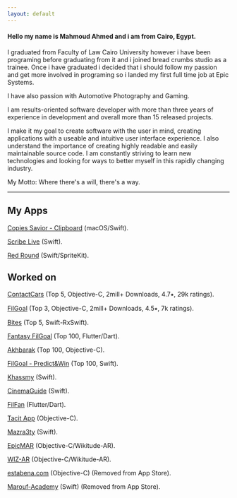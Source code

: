 ```yaml
---
layout: default
---
```

#### Hello my name is Mahmoud Ahmed and i am from Cairo, Egypt.

I graduated from Faculty of Law Cairo University however i have been programing before graduating from it and i joined bread crumbs studio as a trainee. Once i have graduated i decided that i should follow my passion and get more involved in programing so i landed my first full time job at Epic Systems.

I have also passion with Automotive Photography and Gaming.

I am results-oriented software developer with more than three years of experience in development and overall more than 15 released projects. 

I make it my goal to create software with the user in mind, creating applications with a useable and intuitive user interface experience. I also understand the importance of creating highly readable and easily maintainable source code. I am constantly striving to learn new technologies and looking for ways to better myself in this rapidly changing industry.

My Motto: Where there's a will, there's a way.

---

## My Apps

[Copies Savior - Clipboard](https://apps.apple.com/eg/app/id1369631336) (macOS/Swift).

[Scribe Live](https://apps.apple.com/eg/app/id1357806920?ls=1&mt=8) (Swift).

[Red Round](https://apps.apple.com/eg/app/id1358798081?ls=1&mt=8) (Swift/SpriteKit).


## Worked on

[ContactCars](https://apps.apple.com/eg/app/id390158823?mt=8) (Top 5, Objective-C, 2mill+ Downloads, 4.7⭑, 29k ratings).

[FilGoal](https://apps.apple.com/eg/app/id497717534?mt=8) (Top 3, Objective-C, 2mill+ Downloads, 4.5⭑, 7k ratings).

[Bites](https://apps.apple.com/eg/app/id1483688069) (Top 5, Swift-RxSwift).

[Fantasy FilGoal](https://apps.apple.com/eg/app/id1482904075) (Top 100, Flutter/Dart).

[Akhbarak](https://apps.apple.com/eg/app/id485345639) (Top 100, Objective-C).

[FilGoal - Predict&Win](https://apps.apple.com/eg/app/id1382557696?mt=8) (Top 100, Swift).

[Khassmy](https://apps.apple.com/eg/app/id1227736017) (Swift).

[CinemaGuide](https://apps.apple.com/eg/app/id525313547) (Swift).

[FilFan](https://apps.apple.com/eg/app/id994143148) (Flutter/Dart).

[Tacit App](https://apps.apple.com/eg/app/id1192355161?mt=8) (Objective-C).

[Mazra3ty](https://apps.apple.com/eg/app/id1126704075?mt=8) (Swift).

[EpicMAR](https://apps.apple.com/eg/app/id535122470?mt=8) (Objective-C/Wikitude-AR).
 
[WIZ-AR](https://apps.apple.com/eg/app/id1227741789?mt=8) (Objective-C/Wikitude-AR).

[estabena.com](https://www.facebook.com/estabena) (Objective-C) (Removed from App Store).

[Marouf-Academy](https://www.facebook.com/Marouf.Academy) (Swift) (Removed from App Store).
